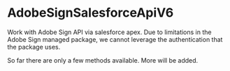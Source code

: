 # AdobeSignSalesforceApiV6

Work with Adobe Sign API via salesforce apex. Due to limitations in the Adobe Sign managed package, we cannot leverage the authentication that the package uses.

So far there are only a few methods available. More will be added.
